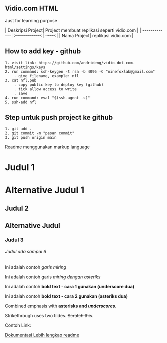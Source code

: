 ## Vidio.com HTML
Just for learning purpose

| Deskripsi Project| Project membuat replikasi seperti vidio.com |
| ------------- |:-------------:| -----:|
| Nama Project| replikasi vidio.com |

## How to add key - github

```
1. visit link: https://github.com/andrideng/vidio-dot-com-html/settings/keys
2. run command: ssh-keygen -t rsa -b 4096 -C "ninefoxlab@gmail.com"
    . give filename, example: nfl
3. cat nfl.pub
    . copy public key to deploy key (github)
    . tick allow access to write
    . save
4. run command: eval "$(ssh-agent -s)"
5. ssh-add nfl
```

## Step untuk push project ke github
```
1. git add .
2. git commit -m "pesan commit"
3. git push origin main
```

Readme menggunakan markup language

# Judul 1
Alternative Judul 1
===================

## Judul 2
Alternative Judul
-----------------

### Judul 3

###### Judul ada sampai 6


Ini adalah contoh _garis miring_ 

Ini adalah contoh garis *miring dengan asteriks*

Ini adalah contoh __bold text - cara 1 gunakan (underscore dua)__

Ini adalah contoh **bold text - cara 2 gunakan (asteriks dua)**

Combined emphasis with **asterisks and _underscores_**.

Strikethrough uses two tildes. ~~Scratch this~~.


Contoh Link:

[Dokumentasi Lebih lengkap readme](https://github.com/adam-p/markdown-here/wiki/Markdown-Cheatsheet)